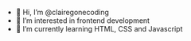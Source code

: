 - 👋 Hi, I’m @clairegonecoding
- 👀 I’m interested in frontend development
- 🌱 I’m currently learning HTML, CSS and Javascript

<!---
clairegonecoding/clairegonecoding is a ✨ special ✨ repository because its `README.md` (this file) appears on your GitHub profile.
You can click the Preview link to take a look at your changes.
--->

